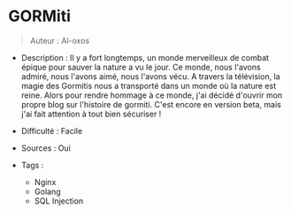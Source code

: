 # GORMiti
> Auteur : Al-oxos

- Description : Il y a fort longtemps, un monde merveilleux de combat épique pour sauver la nature a vu le jour.
    Ce monde, nous l'avons admiré, nous l'avons aimé, nous l'avons vécu. A travers la télévision, la magie des Gormitis nous a transporté dans un monde où la nature est reine.
    Alors pour rendre hommage à ce monde, j'ai décidé d'ouvrir mon propre blog sur l'histoire de gormiti.
    C'est encore en version beta, mais j'ai fait attention à tout bien sécuriser !

- Difficulté : Facile
- Sources : Oui
- Tags :
    - Nginx
    - Golang
    - SQL Injection